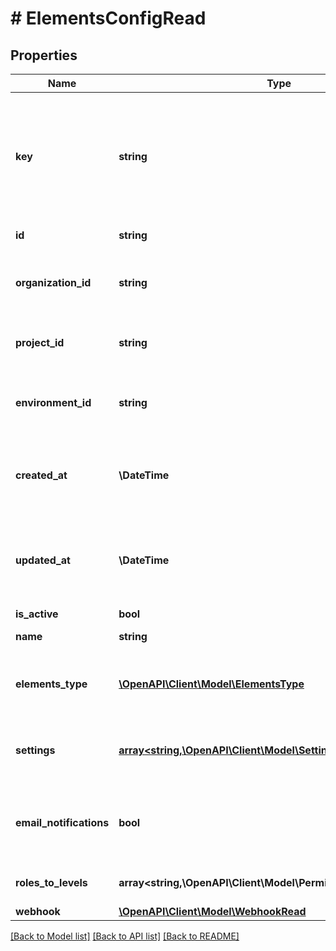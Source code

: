 # # ElementsConfigRead

## Properties

Name | Type | Description | Notes
------------ | ------------- | ------------- | -------------
**key** | **string** | A URL-friendly name of the elements_config (i.e: slug). You will be able to query later using this key instead of the id (UUID) of the elements_config. |
**id** | **string** | Unique id of the elements_config |
**organization_id** | **string** | Unique id of the organization that the elements_config belongs to. |
**project_id** | **string** | Unique id of the project that the elements_config belongs to. |
**environment_id** | **string** | Unique id of the environment that the elements_config belongs to. |
**created_at** | **\DateTime** | Date and time when the elements_config was created (ISO_8601 format). |
**updated_at** | **\DateTime** | Date and time when the elements_config was last updated/modified (ISO_8601 format). |
**is_active** | **bool** |  |
**name** | **string** | The name of the elements_config |
**elements_type** | [**\OpenAPI\Client\Model\ElementsType**](ElementsType.md) | The type of the elements interface, e.g: user management |
**settings** | [**array<string,\OpenAPI\Client\Model\Settings>**](Settings.md) | Obj with the options of the elements interface, e.g: primary color |
**email_notifications** | **bool** | Whether to send email notifications to users using your Email Provider you set | [optional] [default to false]
**roles_to_levels** | **array<string,\OpenAPI\Client\Model\PermissionLevelRoleRead[]>** | Obj with levels as keys and role ids as values |
**webhook** | [**\OpenAPI\Client\Model\WebhookRead**](WebhookRead.md) |  | [optional]

[[Back to Model list]](../../README.md#models) [[Back to API list]](../../README.md#endpoints) [[Back to README]](../../README.md)
